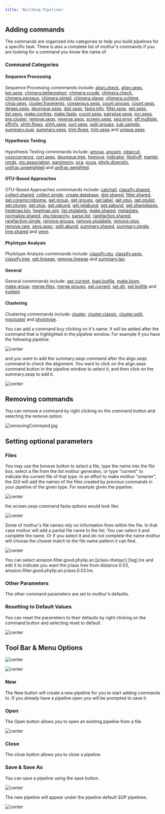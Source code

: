 ```yaml
---
title: 'Building Pipelines'
---
```

## Adding commands

The commands are organized into categories to help you build pipelines
for a specific task. There is also a complete list of mothur\'s commands
if you are looking for a command you know the name of.

### Command Categories

#### Sequence Processing

Sequence Processing commmands include:
[align.check](align.check),
[align.seqs](align.seqs), [bin.seqs](bin.seqs "wikilink"),
[chimera.bellerophon](chimera.bellerophon),
[chimera.ccode](chimera.ccode),
[chimera.check](chimera.check),
[chimera.perseus](chimera.perseus),
[chimera.pintail](chimera.pintail),
[chimera.slayer](chimera.slayer),
[chimera.uchime](chimera.uchime),
[chop.seqs](chop.seqs),
[cluster.fragments](cluster.fragments),
[consensus.seqs](consensus.seqs),
[count.groups](count.groups),
[count.seqs](count.seqs),
[degap.seqs](degap.seqs),
[deunique.seqs](deunique.seqs),
[dist.seqs](dist.seqs), [fastq.info](fastq.info "wikilink"),
[filter.seqs](filter.seqs), [get.seqs](get.seqs "wikilink"),
[list.seqs](list.seqs),
[make.contigs](make.contigs),
[make.fastq](make.fastq),
[count.seqs](count.seqs),
[pairwise.seqs](pairwise.seqs),
[pcr.seqs](pcr.seqs), [pre.cluster](pre.cluster "wikilink"),
[remove.seqs](remove.seqs),
[reverse.seqs](reverse.seqs),
[screen.seqs](screen.seqs),
[seq.error](seq.error),
[sff.multiple](sff.multiple), [sffinfo](sffinfo "wikilink"),
[shhh.flows](shhh.flows), [shhh.seqs](shhh.seqs "wikilink"),
[sort.seqs](sort.seqs),
[split.groups](split.groups),
[sub.sample](sub.sample),
[summary.qual](summary.qual),
[summary.seqs](summary.seqs),
[trim.flows](trim.flows), [trim.seqs](trim.seqs "wikilink")
and [unique.seqs](unique.seqs).

#### Hypothesis Testing

Hypothesis Testing commmands include: [amova](amova),
[anosim](anosim), [clearcut](clearcut "wikilink"),
[cooccurrence](cooccurrence),
[corr.axes](corr.axes),
[deunique.tree](deunique.tree), [homova](homova "wikilink"),
[indicator](indicator), [libshuff](libshuff "wikilink"),
[mantel](mantel), [nmds](nmds "wikilink"),
[otu.association](otu.association),
[parsimony](parsimony), [pca](pca "wikilink"),
[pcoa](pcoa), [phylo.diversity](phylo.diversity "wikilink"),
[unifrac.unweighted](unifrac.unweighted) and
[unifrac.weighted](unifrac.weighted).

#### OTU-Based Approaches

OTU-Based Approaches commmands include: [catchall](catchall),
[classify.shared](classify.shared),
[collect.shared](collect.shared),
[collect.single](collect.single),
[create.database](create.database),
[dist.shared](dist.shared),
[filter.shared](filter.shared),
[get.coremicrobiome](get.coremicrobiome),
[get.group](get.group), [get.groups](get.groups "wikilink"),
[get.label](get.label), [get.otus](get.otus "wikilink"),
[get.otulist](get.otulist),
[get.oturep](get.oturep), [get.otus](get.otus "wikilink"),
[get.rabund](get.rabund),
[get.relabund](get.relabund),
[get.sabund](get.sabund),
[get.sharedseqs](get.sharedseqs),
[heatmap.bin](heatmap.bin),
[heatmap.sim](heatmap.sim),
[list.otulabels](list.otulabels),
[make.shared](make.shared),
[metastats](metastats),
[normalize.shared](normalize.shared),
[otu.hierarchy](otu.hierarchy),
[parse.list](parse.list),
[rarefaction.shared](rarefaction.shared),
[rarefaction.single](rarefaction.single),
[remove.groups](remove.groups),
[remove.otulabels](remove.otulabels),
[remove.otus](remove.otus),
[remove.rare](remove.rare),
[sens.spec](sens.spec),
[split.abund](split.abund),
[summary.shared](summary.shared),
[summary.single](summary.single),
[tree.shared](tree.shared) and [venn](venn "wikilink").

#### Phylotype Analysis

Phylotype Analysis commmands include:
[classify.otu](classify.otu),
[classify.seqs](classify.seqs),
[classify.tree](classify.tree),
[get.lineage](get.lineage),
[remove.lineage](remove.lineage) and
[summary.tax](summary.tax).

#### General

General commmands include: [get.current](get.current),
[load.logfile](load.logfile),
[make.biom](make.biom), [make.group](make.group "wikilink"),
[merge.files](merge.files),
[merge.groups](merge.groups),
[set.current](set.current), [set.dir](set.dir "wikilink"),
[set.logfile](set.logfile) and [system](system "wikilink").

#### Clustering

Clustering commmands include: [cluster](cluster),
[cluster.classic](cluster.classic),
[cluster.split](cluster.split),
[mgcluster](mgcluster) and [phylotype](phylotype "wikilink").

You can add a command buy clicking on it\'s name. It will be added after
the command that is highlighted in the pipeline window. For example if
you have the following pipeline:

![ center](addingCommandBefore.jpg " center")

and you want to add the summary.seqs command after the align.seqs
command to check the alignment. You want to click on the align.seqs
command button in the pipeline window to select it, and then click on
the summary.seqs to add it.

![ center](addingCommandAfter.jpg " center")

## Removing commands

You can remove a command by right clicking on the command button and
selecting the remove option.

![](removingCommand.jpg "removingCommand.jpg")

## Setting optional parameters

### Files

You may use the browse button to select a file, type the name into the
file box, select a file from the list mothur generates, or type
\"current\" to indicate the current file of that type. In an effort to
make mothur \"smarter\", the GUI will add the names of the files created
by previous commands in your pipeline of the given type. For example
given the pipeline:

![ center](filespipelineExample.jpg " center")

the screen.seqs command fasta options would look like:

![ center](autoFillNames.jpg " center")

Some of mothur\'s file names rely on information from within the file.
In that case mothur will add a partial file name to the list. You can
select it and complete the name. Or if you select it and do not complete
the name mothur will choose the closest match to the file name pattern
it can find.

![ center](autoFillNamesPartial.jpg " center")

You can select
amazon.filter.good.phylip.an.\[jclass-thetayc\].\[tag\].tre and edit it
to indicate you want the jclass tree from distance 0.03,
amazon.filter.good.phylip.an.jclass.0.03.tre.

### Other Parameters

The other command parameters are set to mothur\'s defaults.

### Resetting to Default Values

You can reset the parameters to their defaults by right clicking on the
command button and selecting reset to default.

![ center](resetToDefault.jpg " center")

## Tool Bar & Menu Options

![ center](menuOPtions.jpg " center")

![ center](toolbar.jpg " center")

### New

The New button will create a new pipeline for you to start adding
commands to. If you already have a pipeline open you will be prompted to
save it.

### Open

The Open button allows you to open an existing pipeline from a file.

![ center](openPipeline.jpg " center")

### Close

The close button allows you to close a pipeline.

### Save & Save As

You can save a pipeline using the save button.

![ center](savePipeline.jpg " center")

The new pipeline will appear under the pipeline default SOP pipelines.

![ center](testPipeline.jpg " center")
